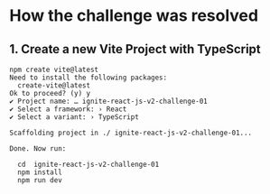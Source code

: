 # How the challenge was resolved
  
## 1. Create a new Vite Project with TypeScript

  ```shell
  npm create vite@latest
  Need to install the following packages:
    create-vite@latest
  Ok to proceed? (y) y
  ✔ Project name: … ignite-react-js-v2-challenge-01
  ✔ Select a framework: › React
  ✔ Select a variant: › TypeScript

  Scaffolding project in ./ ignite-react-js-v2-challenge-01...

  Done. Now run:

    cd  ignite-react-js-v2-challenge-01
    npm install
    npm run dev

  ```